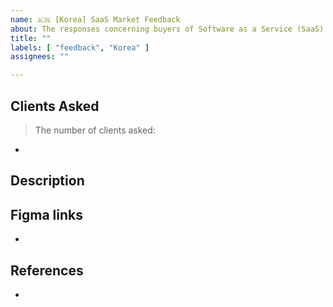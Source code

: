 ```yaml
---
name: 🇰🇷 [Korea] SaaS Market Feedback
about: The responses concerning buyers of Software as a Service (SaaS) in the Korean market.
title: ""
labels: [ "feedback", "Korea" ]
assignees: ""

---
```


## Clients Asked

<!-- e.g.

> The number of clients inquired: 6

* Rex hospitals
* RKR Dental
* Megha Hospitals 

--> 

> The number of clients asked:

*

## Description

## Figma links

*

## References

<!--
  Please specify related issues and provide helpful links.
  Add sub-issues if the main issue can be divided into smaller tasks.
-->

* 

